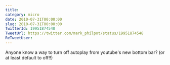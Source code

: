 ```yaml
---
title: 
category: micro
date: 2010-07-31T00:00:00
slug: 2010-07-31T00:00:00
TwitterId: 19951874548
TweetUrl: https://twitter.com/mark_philpot/status/19951874548
ReTweetUser: 
---
```


Anyone know a way to turn off autoplay from youtube's new bottom bar? (or at least default to off!!)